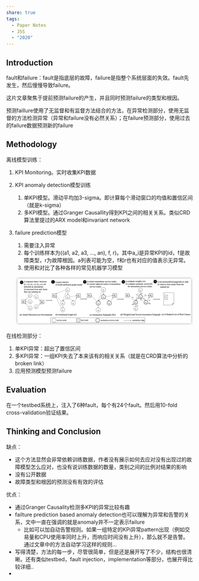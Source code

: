 ```yaml
---
share: true
tags:
  - Paper Notes
  - JSS
  - "2020"
---
```



## Introduction

fault和failure：fault是指底层的故障，failure是指整个系统层面的失效。fault先发生，然后慢慢导致failure。

这片文章聚焦于提前预测failure的产生，并且同时预测failure的类型和根因。

预测faillure使用了无监督和有监督方法结合的方法，在异常检测部分，使用无监督的方法检测异常（异常和failure没有必然关系）；在failure预测部分，使用过去的failure数据预测新的failure

## Methodology

离线模型训练：

1. KPI Monitoring。实时收集KPI数据
2. KPI anomaly detection模型训练
    1. 单KPI模型。滑动平均加3-sigma。即计算每个滑动窗口的均值和置信区间（就是k-sigma）
    2. 多KPI模型。通过Granger Causallity得到KPI之间的相关关系。类似CRD算法里提过的ARX model和invariant network
3. failure prediction模型
    1. 需要注入异常
    2. 每个训练样本为((a1, a2, a3, ..., an), f, r)。其中a_i是异常KPI的id，f是故障类型，r为故障根因。a列表可能为空，f和r也有对应的值表示无异常。
    3. 使用和对比了各种各样的常见机器学习模型

    ![Untitled](../../attachments/Untitled.png)
    

在线检测部分：

1. 单KPI异常：超出了置信区间
2. 多KPI异常：一组KPI失去了本来该有的相关关系（就是在CRD算法中分析的broken link）
3. 应用预测模型预测failure

## Evaluation

在一个testbed系统上，注入了6种fault，每个有24个fault。然后用10-fold cross-validation验证结果。

## Thinking and Conclusion

缺点：

- 这个方法显然会非常依赖训练数据，作者没有展示如何去应对没有出现过的故障模型怎么应对，也没有说训练数据的数量，类别之间的比例对结果的影响
- 没有公开数据
- 故障类型和根因的预测没有有效的评估

优点：

- 通过Granger Causality检测多KPI的异常比较有趣
- failture prediction based anomaly detection也可以理解为异常和告警的关系，文中一直在强调的就是anomaly并不一定表示failure
    - 比如可以加自动告警规则。如果一组特定的KPi异常pattern出现（例如交易量和CPU使用率同时上升，而响应时间没有上升），那么就不是告警。通过文章中的方法自动学习这样的规则...
- 写得清楚，方法的每一步，尽管很简单，但是还是展开写了不少，结构也很清晰。还有类似testbed，fault injection，implementation等部分，也展开得比较详细..
-